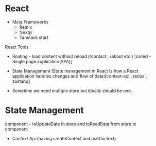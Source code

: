 # React 
- Meta Frameworks 
    - Remix 
    - Nextjs
    - Tanstack start

React Tools
- Routing - load content without reload (/contact , /about etc.) [called - Single page application(SPA)]

- State Management (State management in React is how a React application handles changes and flow of data)[context-api , redux , zustand]

- Sometime we need multiple store but ideally should be one.

# State Management

component - toUpdateDate in store and toReadData from store to component

- Context Api (having createContext and useContext)
